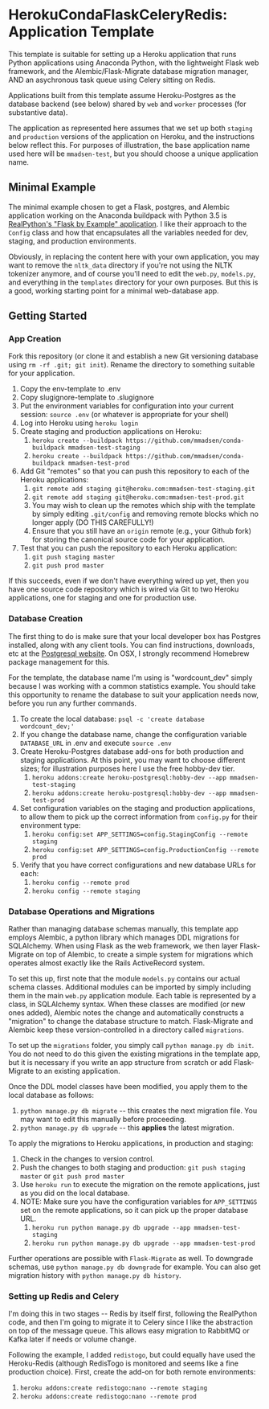 # HerokuCondaFlaskCeleryRedis:  Application Template #

This template is suitable for setting up a Heroku application that
runs Python applications using Anaconda Python, with the lightweight
Flask web framework, and the Alembic/Flask-Migrate database migration
manager, AND an asychronous task queue using Celery sitting on Redis.  

Applications built from this template assume Heroku-Postgres as the 
database backend (see below) shared by `web` and `worker` processes (for substantive data).

The application as represented here assumes that we set up both `staging` and `production`
versions of the application on Heroku, and the instructions below reflect this.  For 
purposes of illustration, the base application name used here will be `mmadsen-test`, but 
you should choose a unique application name.


## Minimal Example ##

The minimal example chosen to get a Flask, postgres, and Alembic application working on 
the Anaconda buildpack with Python 3.5 is [RealPython's "Flask by Example" application](https://realpython.com/blog/python/flask-by-example-part-1-project-setup/).  I like their approach to the `Config` class and how that encapsulates all the 
variables needed for dev, staging, and production environments.

Obviously, in replacing the content here with your own application, you may want to remove the `nltk_data` directory if you're
not using the NLTK tokenizer anymore, and of course you'll need to edit the `web.py`, `models.py`, and everything in the `templates` directory for your own purposes.  But this is a good, working starting point for a minimal web-database app.  


## Getting Started ##

### App Creation ###

Fork this repository (or clone it and establish a new Git versioning
database using `rm -rf .git; git init`).  Rename the directory 
to something suitable for your application.  

1.  Copy the env-template to .env 
1.  Copy slugignore-template to .slugignore
1.  Put the environment variables for configuration into your current session: `source .env` (or whatever is appropriate for your shell)
1.  Log into Heroku using `heroku login`
1.  Create staging and production applications on Heroku: 
	1.  `heroku create --buildpack https://github.com/mmadsen/conda-buildpack mmadsen-test-staging`  
	1.  `heroku create --buildpack https://github.com/mmadsen/conda-buildpack mmadsen-test-prod`
1.  Add Git "remotes" so that you can push this repository to each of the Heroku applications:
	1.  `git remote add staging git@heroku.com:mmadsen-test-staging.git`
	1.  `git remote add staging git@heroku.com:mmadsen-test-prod.git`
	1.  You may wish to clean up the remotes which ship with the template by simply editing `.git/config` and removing remote blocks which no longer apply (DO THIS CAREFULLY!)
	1.  Ensure that you still have an `origin` remote (e.g., your Github fork) for storing the canonical source code for your application.
1.  Test that you can push the repository to each Heroku application:
	1.  `git push staging master`
	1.  `git push prod master`

If this succeeds, even if we don't have everything wired up yet, then you have one source code repository which is wired via Git to two Heroku applications, one for staging and one for production use.  

### Database Creation ###

The first thing to do is make sure that your local developer box has Postgres installed, along with any client tools.  You can find instructions, downloads, etc at the [Postgresql website](https://www.postgresql.org/).  On OSX, I strongly recommend Homebrew package management for this.  

For the template, the database name I'm using is "wordcount_dev" simply because I was working with a common statistics example.  You should take this opportunity to rename the database to suit your application needs now, before you run any further commands.

1.  To create the local database:  `psql -c 'create database wordcount_dev;'`
1.  If you change the database name, change the configuration variable `DATABASE_URL` in .env and execute `source .env`
1.  Create Heroku-Postgres database add-ons for both production and staging applications.  At this point, you may want to choose different sizes; for illustration purposes here I use the free hobby-dev tier.  
	1.  `heroku addons:create heroku-postgresql:hobby-dev --app mmadsen-test-staging`
	1.  `heroku addons:create heroku-postgresql:hobby-dev --app mmadsen-test-prod`
1.  Set configuration variables on the staging and production applications, to allow them to pick up the correct information from `config.py` for their environment type:
	1.  `heroku config:set APP_SETTINGS=config.StagingConfig --remote staging`
	1.  `heroku config:set APP_SETTINGS=config.ProductionConfig --remote prod`
1.  Verify that you have correct configurations and new database URLs for each:
	1.  `heroku config --remote prod`
	1.  `heroku config --remote staging`

### Database Operations and Migrations ###

Rather than managing database schemas manually, this template app employs Alembic, a python library which manages DDL 
migrations for SQLAlchemy.  When using Flask as the web framework, we then layer Flask-Migrate on top of Alembic, to 
create a simple system for migrations which operates almost exactly like the Rails ActiveRecord system.

To set this up, first note that the module `models.py` contains our actual schema classes.  Additional modules can be imported
by simply including them in the main `web.py` application module.  Each table is represented by a class, in SQLAlchemy syntax.
When these classes are modified (or new ones added), Alembic notes the change and automatically constructs a "migration" to change the database structure to match.  Flask-Migrate and Alembic keep these version-controlled in a directory called `migrations`.  

To set up the `migrations` folder, you simply call `python manage.py db init`.  You do not need to do this given the existing 
migrations in the template app, but it is necessary if you write an app structure from scratch or add Flask-Migrate to an existing application.

Once the DDL model classes have been modified, you apply them to the local database as follows:

1.  `python manage.py db migrate` -- this creates the next migration file.  You may want to edit this manually before proceeding.
1.  `python manage.py db upgrade` -- this **applies** the latest migration.  

To apply the migrations to Heroku applications, in production and staging:

1.  Check in the changes to version control.
1.  Push the changes to both staging and production:  `git push staging master` or `git push prod master`
1.  Use `heroku run` to execute the migration on the remote applications, just as you did on the local database.
1.  NOTE:  Make sure you have the configuration variables for `APP_SETTINGS` set on the remote applications, so it can pick up the proper database URL.
	1.  `heroku run python manage.py db upgrade --app mmadsen-test-staging`
	1.  `heroku run python manage.py db upgrade --app mmadsen-test-prod`

Further operations are possible with `Flask-Migrate` as well.  To downgrade schemas, use `python manage.py db downgrade` for example.  You can also get migration history with `python manage.py db history`.  

### Setting up Redis and Celery ###

I'm doing this in two stages -- Redis by itself first, following the RealPython code, and then I'm going to migrate it to 
Celery since I like the abstraction on top of the message queue.  This allows easy migration to RabbitMQ or Kafka later if 
needs or volume change.  

Following the example, I added `redistogo`, but could equally have used the Heroku-Redis (although RedisTogo is monitored and seems like a fine production choice).  First, create the add-on for both remote environments:

1.  `heroku addons:create redistogo:nano --remote staging`
1.  `heroku addons:create redistogo:nano --remote prod`






